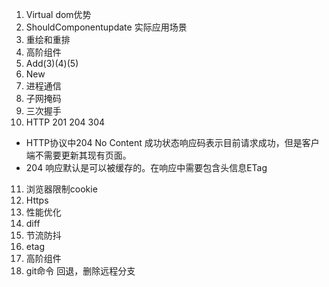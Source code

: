 1. Virtual dom优势
2. ShouldComponentupdate 实际应用场景
3. 重绘和重排
4. 高阶组件
5. Add(3)(4)(5)
6. New
7. 进程通信
8. 子网掩码
9. 三次握手
10. HTTP 201 204 304
* HTTP协议中204 No Content 成功状态响应码表示目前请求成功，但是客户端不需要更新其现有页面。
* 204 响应默认是可以被缓存的。在响应中需要包含头信息ETag
11. 浏览器限制cookie
12. Https
13. 性能优化
14. diff
15. 节流防抖
16. etag
17. 高阶组件
18. git命令 回退，删除远程分支


